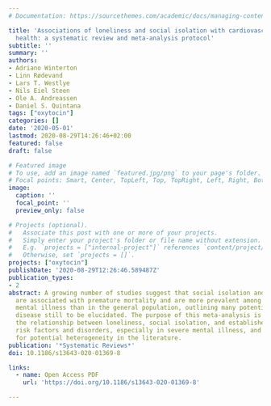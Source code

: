 ```yaml
---
# Documentation: https://sourcethemes.com/academic/docs/managing-content/

title: 'Associations of loneliness and social isolation with cardiovascular and metabolic
  health: a systematic review and meta-analysis protocol'
subtitle: ''
summary: ''
authors:
- Adriano Winterton
- Linn Rødevand
- Lars T. Westlye
- Nils Eiel Steen
- Ole A. Andreassen
- Daniel S. Quintana
tags: ["oxytocin"]
categories: []
date: '2020-05-01'
lastmod: 2020-08-29T14:26:46+02:00
featured: false
draft: false

# Featured image
# To use, add an image named `featured.jpg/png` to your page's folder.
# Focal points: Smart, Center, TopLeft, Top, TopRight, Left, Right, BottomLeft, Bottom, BottomRight.
image:
  caption: ''
  focal_point: ''
  preview_only: false

# Projects (optional).
#   Associate this post with one or more of your projects.
#   Simply enter your project's folder or file name without extension.
#   E.g. `projects = ["internal-project"]` references `content/project/deep-learning/index.md`.
#   Otherwise, set `projects = []`.
projects: ["oxytocin"]
publishDate: '2020-08-29T12:26:46.589487Z'
publication_types:
- 2
abstract: A growing number of studies suggest that social isolation and loneliness
  are associated with premature mortality and are more prevalent among people with
  mental illness than in the general population, outlining many potential paths to
  disease still to be elucidated. The purpose of this meta-analysis is to examine
  the relationship between loneliness, social isolation, and established cardiovascular/metabolic
  risk factors and disorders, especially in severe mental illness, and to account
  for potential heterogeneity in the literature.
publication: '*Systematic Reviews*'
doi: 10.1186/s13643-020-01369-8

links:
  - name: Open Access PDF
    url: 'https://doi.org/10.1186/s13643-020-01369-8'

---
```


